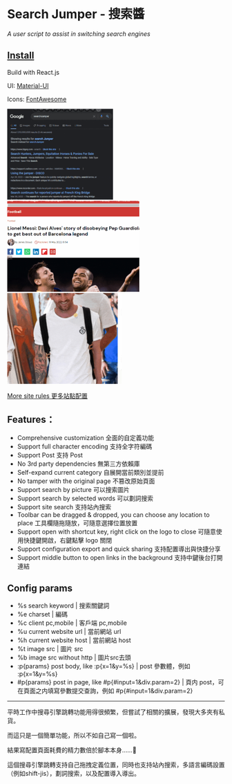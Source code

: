 # Search Jumper - 搜索醬 
*A user script to assist in switching search engines*

## [Install](https://greasyfork.org/scripts/445274-searchjumper)

Build with React.js

UI: [Material-UI](https://mui.com/)

Icons: [FontAwesome](https://fontawesome.com/)

<img src='demo1.gif' height='210px'><img src='demo3.gif' height='210px'><img src='demo2.gif' height='210px'>

[More site rules 更多站點配置](https://github.com/hoothin/SearchJumper/issues?q=label%3A%22Site+Rules%22)

## Features：
+ Comprehensive customization 全面的自定義功能
+ Support full character encoding 支持全字符編碼
+ Support Post 支持 Post
+ No 3rd party dependencies 無第三方依賴庫
+ Self-expand current category 自展開當前類別並提前
+ No tamper with the original page 不篡改原始頁面
+ Support search by picture 可以搜索圖片
+ Support search by selected words 可以劃詞搜索
+ Support site search 支持站內搜索
+ Toolbar can be dragged & dropped, you can choose any location to place 工具欄隨拖隨放，可隨意選擇位置放置
+ Support open with shortcut key, right click on the logo to close 可隨意使用快捷鍵開啟，右鍵點擊 logo 關閉
+ Support configuration export and quick sharing 支持配置導出與快捷分享
+ Support middle button to open links in the background 支持中鍵後台打開連結

## Config params
* %s search keyword | 搜索關鍵詞
* %e charset | 編碼
* %c client pc,mobile | 客戶端 pc,mobile
* %u current website url | 當前網站 url
* %h current website host | 當前網站 host
* %t image src | 圖片 src
* %b image src without http | 圖片src去頭
* :p{params} post body, like :p{x=1&y=%s} | post 參數體，例如 :p{x=1&y=%s}
* #p{params} post in page, like #p{#input=1&div.param=2} | 頁内 post，可在頁面之内填寫參數提交查詢，例如 #p{#input=1&div.param=2}

---

平時工作中搜尋引擎跳轉功能用得很頻繁，但嘗試了相關的擴展，發現大多夾有私貨。

而這只是一個簡單功能，所以不如自己寫一個啦。

結果寫配置頁面耗費的精力數倍於腳本本身……🤦‍

這個搜尋引擎跳轉支持自己拖拽定義位置，同時也支持站內搜索，多語言編碼設置（例如shift-jis），劃詞搜索，以及配置導入導出。

